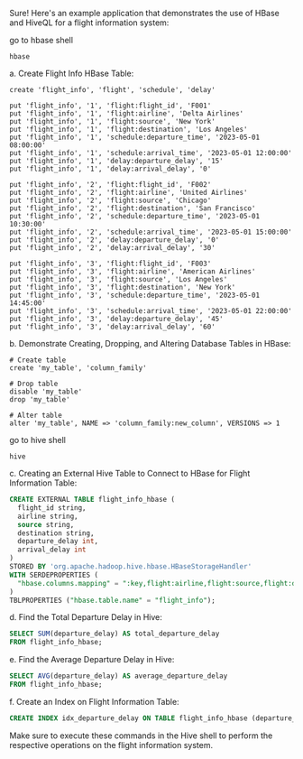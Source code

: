 Sure! Here's an example application that demonstrates the use of HBase and HiveQL for a flight information system:

go to hbase shell

```
hbase
```


a. Create Flight Info HBase Table:
```
create 'flight_info', 'flight', 'schedule', 'delay'
```
```
put 'flight_info', '1', 'flight:flight_id', 'F001'
put 'flight_info', '1', 'flight:airline', 'Delta Airlines'
put 'flight_info', '1', 'flight:source', 'New York'
put 'flight_info', '1', 'flight:destination', 'Los Angeles'
put 'flight_info', '1', 'schedule:departure_time', '2023-05-01 08:00:00'
put 'flight_info', '1', 'schedule:arrival_time', '2023-05-01 12:00:00'
put 'flight_info', '1', 'delay:departure_delay', '15'
put 'flight_info', '1', 'delay:arrival_delay', '0'

put 'flight_info', '2', 'flight:flight_id', 'F002'
put 'flight_info', '2', 'flight:airline', 'United Airlines'
put 'flight_info', '2', 'flight:source', 'Chicago'
put 'flight_info', '2', 'flight:destination', 'San Francisco'
put 'flight_info', '2', 'schedule:departure_time', '2023-05-01 10:30:00'
put 'flight_info', '2', 'schedule:arrival_time', '2023-05-01 15:00:00'
put 'flight_info', '2', 'delay:departure_delay', '0'
put 'flight_info', '2', 'delay:arrival_delay', '30'

put 'flight_info', '3', 'flight:flight_id', 'F003'
put 'flight_info', '3', 'flight:airline', 'American Airlines'
put 'flight_info', '3', 'flight:source', 'Los Angeles'
put 'flight_info', '3', 'flight:destination', 'New York'
put 'flight_info', '3', 'schedule:departure_time', '2023-05-01 14:45:00'
put 'flight_info', '3', 'schedule:arrival_time', '2023-05-01 22:00:00'
put 'flight_info', '3', 'delay:departure_delay', '45'
put 'flight_info', '3', 'delay:arrival_delay', '60'
```


b. Demonstrate Creating, Dropping, and Altering Database Tables in HBase:
```
# Create table
create 'my_table', 'column_family'

# Drop table
disable 'my_table'
drop 'my_table'

# Alter table
alter 'my_table', NAME => 'column_family:new_column', VERSIONS => 1
```

go to hive shell
```
hive
```


c. Creating an External Hive Table to Connect to HBase for Flight Information Table:
```sql
CREATE EXTERNAL TABLE flight_info_hbase (
  flight_id string,
  airline string,
  source string,
  destination string,
  departure_delay int,
  arrival_delay int
)
STORED BY 'org.apache.hadoop.hive.hbase.HBaseStorageHandler'
WITH SERDEPROPERTIES (
  "hbase.columns.mapping" = ":key,flight:airline,flight:source,flight:destination,delay:departure_delay,delay:arrival_delay"
)
TBLPROPERTIES ("hbase.table.name" = "flight_info");
```

d. Find the Total Departure Delay in Hive:
```sql
SELECT SUM(departure_delay) AS total_departure_delay
FROM flight_info_hbase;
```

e. Find the Average Departure Delay in Hive:
```sql
SELECT AVG(departure_delay) AS average_departure_delay
FROM flight_info_hbase;
```

f. Create an Index on Flight Information Table:
```sql
CREATE INDEX idx_departure_delay ON TABLE flight_info_hbase (departure_delay) AS 'org.apache.hadoop.hive.ql.index.compact.CompactIndexHandler';
```

Make sure to execute these commands in the Hive shell to perform the respective operations on the flight information system.

